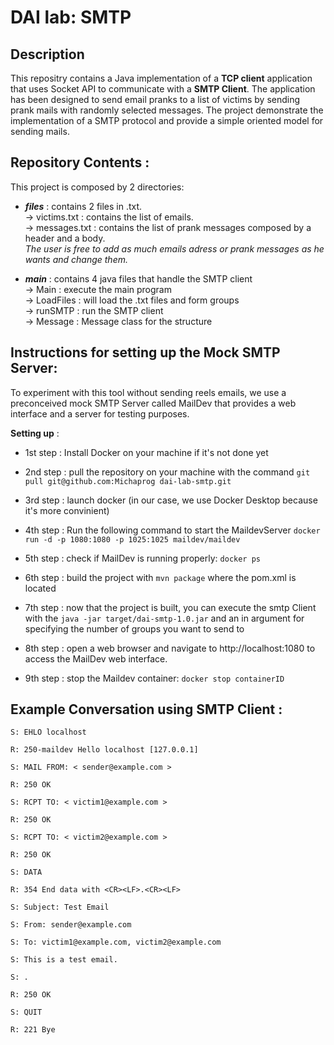 DAI lab: SMTP
=============

Description
----------

This repositry contains a Java implementation of a **TCP client** application that uses Socket API to communicate with a **SMTP Client**. 
The application has been designed to send email pranks to a list of victims by sending prank mails with randomly selected messages. The project demonstrate the implementation of a SMTP protocol and provide a simple oriented model for sending mails.

Repository Contents : 
----------

This project is composed by 2 directories:
- ***files*** : contains 2 files in .txt.\
    -> victims.txt : contains the list of emails.\
    -> messages.txt : contains the list of prank messages composed by a header and a body.<br>
    *The user is free to add as much emails adress or prank messages as he wants and change them.*

- ***main*** : contains 4 java files that handle the SMTP client\
    -> Main : execute the main program\
    -> LoadFiles : will load the .txt files and form groups\
    -> runSMTP : run the SMTP client\
    -> Message : Message class for the structure

Instructions for setting up the Mock SMTP Server:
----------

To experiment with this tool without sending reels emails, we use a preconceived mock SMTP Server called MailDev that provides a web interface and a server for testing purposes.

**Setting up** :

 * 1st step : Install Docker on your machine if it's not done yet<br>

 * 2nd step : pull the repository on your machine with the command `git pull git@github.com:Michaprog dai-lab-smtp.git`<br>

 * 3rd step : launch docker (in our case, we use Docker Desktop because it's more convinient) <br>

 * 4th step : Run the following command to start the MaildevServer 
        `docker run -d -p 1080:1080 -p 1025:1025 maildev/maildev`<br>

 * 5th step : check if MailDev is running properly:
        `docker ps `<br>

 * 6th step : build the project with `mvn package` where the pom.xml is located

 * 7th step : now that the project is built, you can execute the smtp Client with the `java -jar target/dai-smtp-1.0.jar` and an <int> in argument for specifying the number of groups you want to send to

 * 8th step : open a web browser and navigate to http://localhost:1080 to access the MailDev web interface.<br>

 * 9th step : stop the Maildev container:
        `docker stop containerID`<br>

Example Conversation using SMTP Client :
----------

`S: EHLO localhost`

`R: 250-maildev Hello localhost [127.0.0.1]`

`S: MAIL FROM: < sender@example.com >`

`R: 250 OK`

`S: RCPT TO: < victim1@example.com >`

`R: 250 OK`

`S: RCPT TO: < victim2@example.com >`

`R: 250 OK`

`S: DATA`

`R: 354 End data with <CR><LF>.<CR><LF>`

`S: Subject: Test Email`

`S: From: sender@example.com`

`S: To: victim1@example.com, victim2@example.com`  

`S: This is a test email.`

`S: . `

`R: 250 OK`

`S: QUIT`

`R: 221 Bye`
